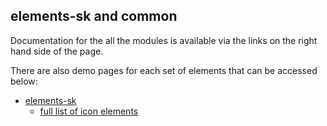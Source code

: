 <h2>elements-sk and common</h2>

Documentation for the all the modules is available via the links
on the right hand side of the page.

There are also demo pages for each set of elements that can
be accessed below:

- [elements-sk](/elements-sk/)
  - [full list of icon elements](/elements-sk/icon-sk.html)
